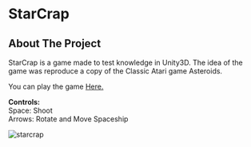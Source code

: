 # StarCrap

## About The Project
StarCrap is a game made to test knowledge in Unity3D.
The idea of the game was reproduce a copy of the Classic Atari game Asteroids.

You can play the game <a href="https://smigol.itch.io/starcrap">Here.</a>

<b>Controls:</b> <br />
Space: Shoot <br />
Arrows: Rotate and Move Spaceship <br />

![starcrap](https://user-images.githubusercontent.com/22817982/129037497-78331634-ece6-4901-8443-262777321ea6.gif)
 
